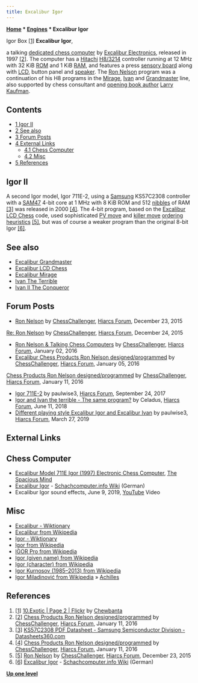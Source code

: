 ```yaml
---
title: Excalibur Igor
---
```

**[Home](Home "Home") * [Engines](Engines "Engines") * Excalibur Igor**

[](https://www.flickr.com/photos/10261668@N05/3038864009/in/album-72157600922174174/) Igor Box <a id="cite-note-1" href="#cite-ref-1">[1]</a>
**Excalibur Igor**,

a talking [dedicated chess computer](Dedicated_Chess_Computers "Dedicated Chess Computers") by [Excalibur Electronics](Excalibur_Electronics "Excalibur Electronics"), released in 1997 <a id="cite-note-2" href="#cite-ref-2">[2]</a>.
The computer has a [Hitachi](https://en.wikipedia.org/wiki/Hitachi) [H8/3214](H8 "H8") controller running at 12 MHz with 32 KiB [ROM](Memory#ROM "Memory") and 1 KiB [RAM](Memory#RAM "Memory"),
and features a press [sensory board](Sensory_Board "Sensory Board") along with [LCD](https://en.wikipedia.org/wiki/Liquid-crystal_display), button panel and [speaker](https://en.wikipedia.org/wiki/PC_speaker).
The [Ron Nelson](Ron_Nelson "Ron Nelson") program was a continuation of his H8 programs in the [Mirage](Excalibur_Mirage "Excalibur Mirage"), [Ivan](Ivan_The_Terrible "Ivan The Terrible") and [Grandmaster](Excalibur_Grandmaster "Excalibur Grandmaster") line, also supported by chess consultant and [opening book author](Category:Opening_Book_Author "Category:Opening Book Author") [Larry Kaufman](Larry_Kaufman "Larry Kaufman").

## Contents

- [1 Igor II](#igor-ii)
- [2 See also](#see-also)
- [3 Forum Posts](#forum-posts)
- [4 External Links](#external-links)
  - [4.1 Chess Computer](#chess-computer)
  - [4.2 Misc](#misc)
- [5 References](#references)

## Igor II

A second Igor model, Igor 711E-2, using a [Samsung](https://en.wikipedia.org/wiki/Samsung_Electronics) KS57C2308 controller with a [SAM47](SAM "SAM") 4-bit core at 1 MHz with 8 KiB ROM and 512 [nibbles](Nibble "Nibble") of RAM <a id="cite-note-3" href="#cite-ref-3">[3]</a> was released in 2000 <a id="cite-note-4" href="#cite-ref-4">[4]</a>.
The 4-bit program, based on the [Excalibur LCD Chess](Excalibur_LCD_Chess "Excalibur LCD Chess") code, used sophisticated [PV move](PV-Move "PV-Move") and [killer move](Killer_Move "Killer Move") [ordering heuristics](Move_Ordering "Move Ordering") <a id="cite-note-5" href="#cite-ref-5">[5]</a>,
but was of course a weaker program than the original 8-bit Igor <a id="cite-note-6" href="#cite-ref-6">[6]</a>.

## See also

- [Excalibur Grandmaster](Excalibur_Grandmaster "Excalibur Grandmaster")
- [Excalibur LCD Chess](Excalibur_LCD_Chess "Excalibur LCD Chess")
- [Excalibur Mirage](Excalibur_Mirage "Excalibur Mirage")
- [Ivan The Terrible](Ivan_The_Terrible "Ivan The Terrible")
- [Ivan II The Conqueror](Ivan_II_The_Conqueror "Ivan II The Conqueror")

## Forum Posts

- [Ron Nelson](http://www.hiarcs.net/forums/viewtopic.php?t=6768&start=102) by [ChessChallenger](Ron_Nelson "Ron Nelson"), [Hiarcs Forum](Computer_Chess_Forums "Computer Chess Forums"), December 23, 2015

[Re: Ron Nelson](http://www.hiarcs.net/forums/viewtopic.php?t=6768&start=122) by [ChessChallenger](Ron_Nelson "Ron Nelson"), [Hiarcs Forum](Computer_Chess_Forums "Computer Chess Forums"), December 24, 2015

- [Ron Nelson & Talking Chess Computers](http://www.hiarcs.net/forums/viewtopic.php?t=6768&start=191) by [ChessChallenger](Ron_Nelson "Ron Nelson"), [Hiarcs Forum](Computer_Chess_Forums "Computer Chess Forums"), January 02, 2016
- [Excalibur Chess Products Ron Nelson designed/programmed](http://www.hiarcs.net/forums/viewtopic.php?t=7591) by [ChessChallenger](Ron_Nelson "Ron Nelson"), [Hiarcs Forum](Computer_Chess_Forums "Computer Chess Forums"), January 05, 2016

[Chess Products Ron Nelson designed/programmed](http://www.hiarcs.net/forums/viewtopic.php?t=7591&start=8) by [ChessChallenger](Ron_Nelson "Ron Nelson"), [Hiarcs Forum](Computer_Chess_Forums "Computer Chess Forums"), January 11, 2016

- [Igor 711E-2](http://www.hiarcs.net/forums/viewtopic.php?t=8599) by paulwise3, [Hiarcs Forum](Computer_Chess_Forums "Computer Chess Forums"), September 24, 2017
- [Igor and Ivan the terrible - The same program?](http://www.hiarcs.net/forums/viewtopic.php?t=8983) by Celadus, [Hiarcs Forum](Computer_Chess_Forums "Computer Chess Forums"), June 11, 2018
- [Different playing style Excalibur Igor and Excalibur Ivan](http://www.hiarcs.net/forums/viewtopic.php?t=9452) by paulwise3, [Hiarcs Forum](Computer_Chess_Forums "Computer Chess Forums"), March 27, 2019

## External Links

## Chess Computer

- [Excalibur Model 711E Igor (1997) Electronic Chess Computer](http://www.spacious-mind.com/html/igor.html), [The Spacious Mind](The_Spacious_Mind "The Spacious Mind")
- [Excalibur Igor](https://www.schach-computer.info/wiki/index.php/Excalibur_Igor) - [Schachcomputer.info Wiki](https://www.schach-computer.info/wiki/index.php?title=Hauptseite_En) (German)
- Excalibur Igor sound effects, June 9, 2019, [YouTube](https://en.wikipedia.org/wiki/YouTube) Video

## Misc

- [Excalibur - Wiktionary](https://en.wiktionary.org/wiki/Excalibur)
- [Excalibur from Wikipedia](https://en.wikipedia.org/wiki/Excalibur)
- [Igor - Wiktionary](https://en.wiktionary.org/wiki/Igor)
- [Igor from Wikipedia](https://en.wikipedia.org/wiki/Igor)
- [IGOR Pro from Wikipedia](https://en.wikipedia.org/wiki/IGOR_Pro)
- [Igor (given name) from Wikipedia](<https://en.wikipedia.org/wiki/Igor_(given_name)>)
- [Igor (character) from Wikipedia](<https://en.wikipedia.org/wiki/Igor_(character)>)
- [Igor Kurnosov (1985–2013) from Wikipedia](https://en.wikipedia.org/wiki/Igor_Kurnosov)
- [Igor Miladinović from Wikipedia](https://en.wikipedia.org/wiki/Igor_Miladinovi%C4%87) » [Achilles](Achilles "Achilles")

## References

1. <a id="cite-ref-1" href="#cite-note-1">[1]</a> [10.Exotic | Page 2 | Flickr](https://www.flickr.com/photos/10261668@N05/albums/72157600922174174/page2/) by [Chewbanta](Steve_Blincoe "Steve Blincoe")
1. <a id="cite-ref-2" href="#cite-note-2">[2]</a> [Chess Products Ron Nelson designed/programmed](http://www.hiarcs.net/forums/viewtopic.php?t=7591&start=8) by [ChessChallenger](Ron_Nelson "Ron Nelson"), [Hiarcs Forum](Computer_Chess_Forums "Computer Chess Forums"), January 11, 2016
1. <a id="cite-ref-3" href="#cite-note-3">[3]</a> [KS57C2308 PDF Datasheet - Samsung Semiconductor Division - Datasheets360.com](https://www.datasheets360.com/pdf/2733143681578461097)
1. <a id="cite-ref-4" href="#cite-note-4">[4]</a> [Chess Products Ron Nelson designed/programmed](http://www.hiarcs.net/forums/viewtopic.php?t=7591&start=8) by [ChessChallenger](Ron_Nelson "Ron Nelson"), [Hiarcs Forum](Computer_Chess_Forums "Computer Chess Forums"), January 11, 2016
1. <a id="cite-ref-5" href="#cite-note-5">[5]</a> [Ron Nelson](http://www.hiarcs.net/forums/viewtopic.php?t=6768&start=102) by [ChessChallenger](Ron_Nelson "Ron Nelson"), [Hiarcs Forum](Computer_Chess_Forums "Computer Chess Forums"), December 23, 2015
1. <a id="cite-ref-6" href="#cite-note-6">[6]</a> [Excalibur Igor](https://www.schach-computer.info/wiki/index.php/Excalibur_Igor) - [Schachcomputer.info Wiki](https://www.schach-computer.info/wiki/index.php?title=Hauptseite_En) (German)

**[Up one level](Engines "Engines")**

